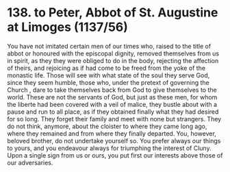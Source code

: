 # 138. to Peter, Abbot of St. Augustine at Limoges \(1137/56\)

You have not imitated certain men of our times who, raised to the title of abbot or honoured with the episcopal dignity, removed themselves from us in spirit, as they they were obliged to do in the body, rejecting the affection of theirs, and rejoicing as if had come to be freed from the yoke of the monastic life. Those will see with what state of the soul they serve God, since they seem humble, those who, under the pretext of governing the Church , dare to take themselves back from God to give themselves to the world. These are not the servants of God, but just as these men, for whom the liberte had been covered with a veil of malice, they bustle about with a pause and run to all place, as if they obtained finally what they had desired for so long. They forget their family and meet with none but strangers. They do not think, anymore, about the cloister to where they came long ago, where they remained and from where they finally departed. You, however, beloved brother, do not undertake yourself so. You prefer always our things to yours, and you endeavour always for triumphing the interest of Cluny. Upon a single sign from us or ours, you put first our interests above those of our adversaries.

